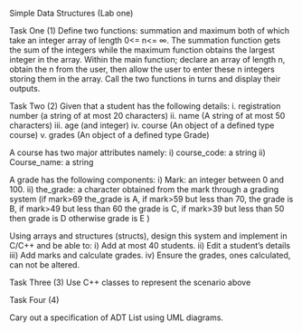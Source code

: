 Simple Data Structures (Lab one)

Task One (1)
Define two functions: summation and maximum both of which take an integer array of length
0<= n<= ∞. The summation function gets the sum of the integers while the maximum function
obtains the largest integer in the array.
Within the main function; declare an array of length n, obtain the n from the user, then allow the
user to enter these n integers storing them in the array. Call the two functions in turns and display
their outputs.

Task Two (2)
Given that a student has the following details:
i. registration number (a string of at most 20 characters)
ii. name (A string of at most 50 characters)
iii. age (and integer)
iv. course (An object of a defined type course)
v. grades (An object of a defined type Grade)

A course has two major attributes namely:
i) course_code: a string
ii) Course_name: a string

A grade has the following components:
i) Mark: an integer between 0 and 100.
ii) the_grade: a character obtained from the mark through a grading system (if mark>69
the_grade is A, if mark>59 but less than 70, the grade is B, if mark>49 but less than 60
the grade is C, if mark>39 but less than 50 then grade is D otherwise grade is E )

Using arrays and structures (structs), design this system and implement in C/C++ and be able to:
i) Add at most 40 students.
ii) Edit a student’s details
iii) Add marks and calculate grades.
iv) Ensure the grades, ones calculated, can not be altered.

Task Three (3)
Use C++ classes to represent the scenario above

Task Four (4)

Cary out a specification of ADT List using UML diagrams.